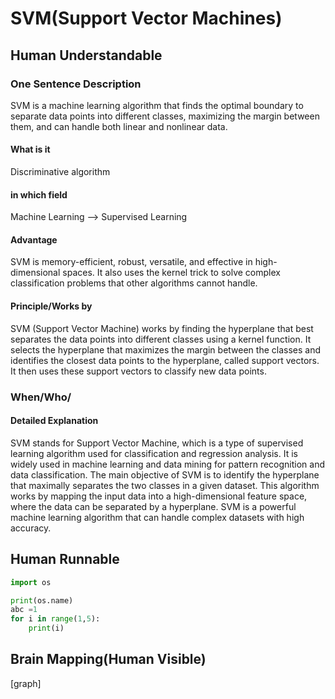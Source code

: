 # SVM(Support Vector Machines)

## Human Understandable

### One Sentence Description
SVM is a machine learning algorithm that finds the optimal boundary to separate data points into different classes, maximizing the margin between them, and can handle both linear and nonlinear data.

#### What is it
Discriminative algorithm
#### in which field
Machine Learning --> Supervised Learning
#### Advantage
SVM is memory-efficient, robust, versatile, and effective in high-dimensional spaces. It also uses the kernel trick to solve complex classification problems that other algorithms cannot handle.
#### Principle/Works by
SVM (Support Vector Machine) works by finding the hyperplane that best separates the data points into different classes using a kernel function. It selects the hyperplane that maximizes the margin between the classes and identifies the closest data points to the hyperplane, called support vectors. It then uses these support vectors to classify new data points.
### When/Who/


#### Detailed Explanation
SVM stands for Support Vector Machine, which is a type of supervised learning algorithm used for classification and regression analysis. It is widely used in machine learning and data mining for pattern recognition and data classification. The main objective of SVM is to identify the hyperplane that maximally separates the two classes in a given dataset. This algorithm works by mapping the input data into a high-dimensional feature space, where the data can be separated by a hyperplane. SVM is a powerful machine learning algorithm that can handle complex datasets with high accuracy.

## Human Runnable
```python
import os

print(os.name)
abc =1
for i in range(1,5):
    print(i)
```

## Brain Mapping(Human Visible)
[graph]
